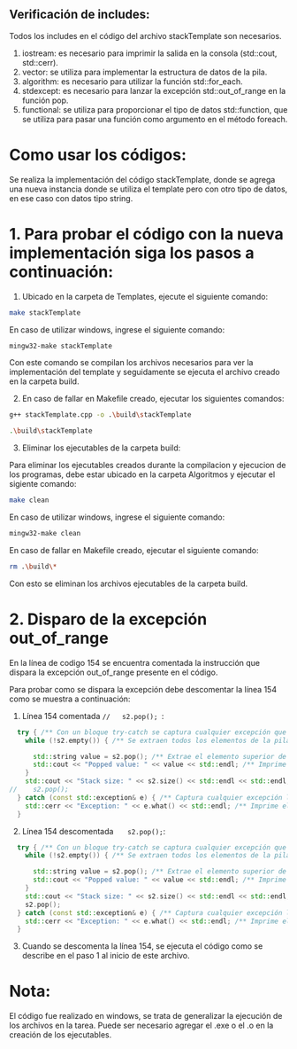 ## Verificación de includes:

Todos los includes en el código del archivo stackTemplate son necesarios.

1. iostream: es necesario para imprimir la salida en la consola (std::cout, std::cerr).
2. vector: se utiliza para implementar la estructura de datos de la pila.
3. algorithm: es necesario para utilizar la función std::for_each.
4. stdexcept: es necesario para lanzar la excepción std::out_of_range en la función pop.
5. functional: se utiliza para proporcionar el tipo de datos std::function, que se utiliza para pasar una función como argumento en el método foreach.


# Como usar los códigos:

Se realiza la implementación del código stackTemplate, donde se agrega una nueva instancia donde se utiliza el template pero con otro tipo de datos, en ese caso con datos tipo string.

# 1. Para probar el código con la nueva implementación siga los pasos a continuación:

1. Ubicado en la carpeta de Templates, ejecute el siguiente comando:

```bash
make stackTemplate
```

En caso de utilizar windows, ingrese el siguiente comando:

```bash
mingw32-make stackTemplate
```

Con este comando se compilan los archivos necesarios para ver la implementación del template y seguidamente se ejecuta el archivo creado en la carpeta build.

2. En caso de fallar en Makefile creado, ejecutar los siguientes comandos:

```bash
g++ stackTemplate.cpp -o .\build\stackTemplate
```

```bash
.\build\stackTemplate
```

3. Eliminar los ejecutables de la carpeta build:

Para eliminar los ejecutables creados durante la compilacion y ejecucion de los programas, debe estar ubicado en la carpeta Algoritmos y ejecutar el sigiente comando:

```bash
make clean
```

En caso de utilizar windows, ingrese el siguiente comando:

```bash
mingw32-make clean
```

En caso de fallar en Makefile creado, ejecutar el siguiente comando:

```bash
rm .\build\*
```

Con esto se eliminan los archivos ejecutables de la carpeta build.


# 2. Disparo de la excepción out_of_range 

En la línea de codigo 154 se encuentra comentada la instrucción que dispara la excepción out_of_range presente en el código.

Para probar como se dispara la excepción debe descomentar la línea 154 como se muestra a continuación:

1. Línea 154 comentada ```//   s2.pop(); ```:

```c++
  try { /** Con un bloque try-catch se captura cualquier excepción que pueda generar la función pop().*/
    while (!s2.empty()) { /** Se extraen todos los elementos de la pila hasta que quede vacía.*/

      std::string value = s2.pop(); /** Extrae el elemento superior de la pila y lo almacena en la variable value.*/
      std::cout << "Popped value: " << value << std::endl; /** Imprime el valor almacenado en value.*/
    }
    std::cout << "Stack size: " << s2.size() << std::endl << std::endl; /** Imprime el tamaño de la pila despues de eliminar los valores de la misma.*/
//    s2.pop();
  } catch (const std::exception& e) { /** Captura cualquier excepción lanzada por la función pop().*/
    std::cerr << "Exception: " << e.what() << std::endl; /** Imprime el mensaje de error de la excepción capturada en pantalla.*/
  }
```

2. Línea 154 descomentada ```    s2.pop(); ```:

```c++
  try { /** Con un bloque try-catch se captura cualquier excepción que pueda generar la función pop().*/
    while (!s2.empty()) { /** Se extraen todos los elementos de la pila hasta que quede vacía.*/

      std::string value = s2.pop(); /** Extrae el elemento superior de la pila y lo almacena en la variable value.*/
      std::cout << "Popped value: " << value << std::endl; /** Imprime el valor almacenado en value.*/
    }
    std::cout << "Stack size: " << s2.size() << std::endl << std::endl; /** Imprime el tamaño de la pila despues de eliminar los valores de la misma.*/
    s2.pop();
  } catch (const std::exception& e) { /** Captura cualquier excepción lanzada por la función pop().*/
    std::cerr << "Exception: " << e.what() << std::endl; /** Imprime el mensaje de error de la excepción capturada en pantalla.*/
  }
```

3. Cuando se descomenta la línea 154, se ejecuta el código como se describe en el paso 1 al inicio de este archivo.






# Nota:
El código fue realizado en windows, se trata de generalizar la ejecución de los archivos en la tarea.
Puede ser necesario agregar el .exe o el .o en la creación de los ejecutables.